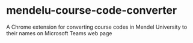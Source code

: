 # mendelu-course-code-converter
A Chrome extension for converting course codes in Mendel University to their names on Microsoft Teams web page
